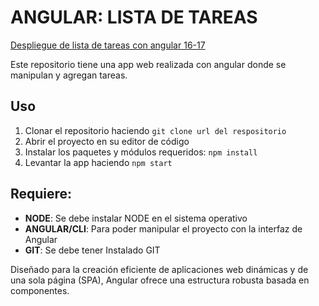 
# ANGULAR: LISTA DE TAREAS

[Despliegue de lista de tareas con angular 16-17](https://lista-tareas-angul-17.netlify.app/)

Este repositorio tiene una app web realizada con angular donde se manipulan y agregan tareas.

## Uso

1.  Clonar el repositorio haciendo `git clone url del respositorio`
2.  Abrir el proyecto en su editor de código
3.  Instalar los paquetes y módulos requeridos: `npm install`
6. Levantar la app haciendo `npm start`

## Requiere:

-   **NODE**: Se debe instalar NODE en el sistema operativo
-   **ANGULAR/CLI**: Para poder manipular el proyecto con la interfaz de Angular
-   **GIT**: Se debe tener Instalado GIT


Diseñado para la creación eficiente de aplicaciones web dinámicas y de una sola página (SPA), Angular ofrece una estructura robusta basada en componentes. 
